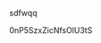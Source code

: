 sdfwqq















































































0nP5SzxZicNfsOlU3tS

